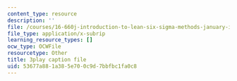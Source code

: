 ```yaml
---
content_type: resource
description: ''
file: /courses/16-660j-introduction-to-lean-six-sigma-methods-january-iap-2012/53677a881a385e700c9d7bbfbc1fa0c8_uVlkeGHup6E.srt
file_type: application/x-subrip
learning_resource_types: []
ocw_type: OCWFile
resourcetype: Other
title: 3play caption file
uid: 53677a88-1a38-5e70-0c9d-7bbfbc1fa0c8
---
```

